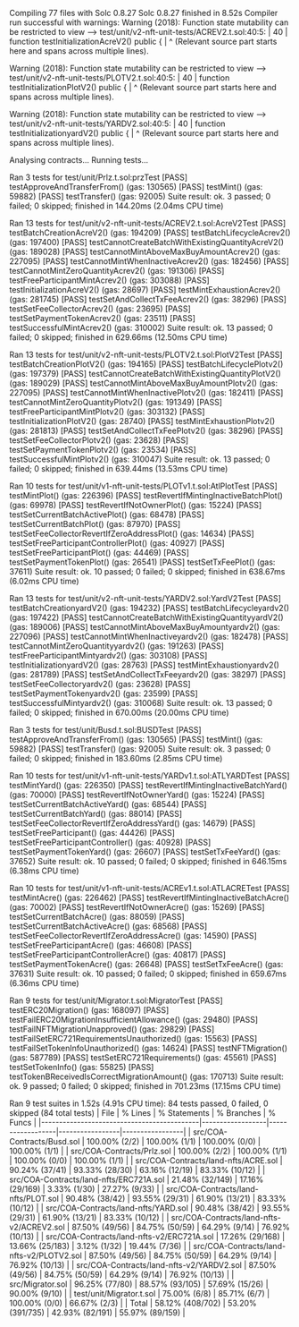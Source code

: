 Compiling 77 files with Solc 0.8.27
Solc 0.8.27 finished in 8.52s
Compiler run successful with warnings:
Warning (2018): Function state mutability can be restricted to view
  --> test/unit/v2-nft-unit-tests/ACREV2.t.sol:40:5:
   |
40 |     function testInitializationAcreV2() public {
   |     ^ (Relevant source part starts here and spans across multiple lines).

Warning (2018): Function state mutability can be restricted to view
  --> test/unit/v2-nft-unit-tests/PLOTV2.t.sol:40:5:
   |
40 |     function testInitializationPlotV2() public {
   |     ^ (Relevant source part starts here and spans across multiple lines).

Warning (2018): Function state mutability can be restricted to view
  --> test/unit/v2-nft-unit-tests/YARDV2.sol:40:5:
   |
40 |     function testInitializationyardV2() public {
   |     ^ (Relevant source part starts here and spans across multiple lines).

Analysing contracts...
Running tests...

Ran 3 tests for test/unit/Prlz.t.sol:przTest
[PASS] testApproveAndTransferFrom() (gas: 130565)
[PASS] testMint() (gas: 59882)
[PASS] testTransfer() (gas: 92005)
Suite result: ok. 3 passed; 0 failed; 0 skipped; finished in 144.20ms (2.04ms CPU time)

Ran 13 tests for test/unit/v2-nft-unit-tests/ACREV2.t.sol:AcreV2Test
[PASS] testBatchCreationAcreV2() (gas: 194209)
[PASS] testBatchLifecycleAcrev2() (gas: 197400)
[PASS] testCannotCreateBatchWithExistingQuantityAcreV2() (gas: 189028)
[PASS] testCannotMintAboveMaxBuyAmountAcrev2() (gas: 227095)
[PASS] testCannotMintWhenInactiveAcrev2() (gas: 182456)
[PASS] testCannotMintZeroQuantityAcrev2() (gas: 191306)
[PASS] testFreeParticipantMintAcrev2() (gas: 303088)
[PASS] testInitializationAcreV2() (gas: 28697)
[PASS] testMintExhaustionAcrev2() (gas: 281745)
[PASS] testSetAndCollectTxFeeAcrev2() (gas: 38296)
[PASS] testSetFeeCollectorAcrev2() (gas: 23695)
[PASS] testSetPaymentTokenAcrev2() (gas: 23511)
[PASS] testSuccessfulMintAcrev2() (gas: 310002)
Suite result: ok. 13 passed; 0 failed; 0 skipped; finished in 629.66ms (12.50ms CPU time)

Ran 13 tests for test/unit/v2-nft-unit-tests/PLOTV2.t.sol:PlotV2Test
[PASS] testBatchCreationPlotV2() (gas: 194165)
[PASS] testBatchLifecyclePlotv2() (gas: 197379)
[PASS] testCannotCreateBatchWithExistingQuantityPlotV2() (gas: 189029)
[PASS] testCannotMintAboveMaxBuyAmountPlotv2() (gas: 227095)
[PASS] testCannotMintWhenInactivePlotv2() (gas: 182411)
[PASS] testCannotMintZeroQuantityPlotv2() (gas: 191349)
[PASS] testFreeParticipantMintPlotv2() (gas: 303132)
[PASS] testInitializationPlotV2() (gas: 28740)
[PASS] testMintExhaustionPlotv2() (gas: 281813)
[PASS] testSetAndCollectTxFeePlotv2() (gas: 38296)
[PASS] testSetFeeCollectorPlotv2() (gas: 23628)
[PASS] testSetPaymentTokenPlotv2() (gas: 23534)
[PASS] testSuccessfulMintPlotv2() (gas: 310047)
Suite result: ok. 13 passed; 0 failed; 0 skipped; finished in 639.44ms (13.53ms CPU time)

Ran 10 tests for test/unit/v1-nft-unit-tests/PLOTv1.t.sol:AtlPlotTest
[PASS] testMintPlot() (gas: 226396)
[PASS] testRevertIfMintingInactiveBatchPlot() (gas: 69978)
[PASS] testRevertIfNotOwnerPlot() (gas: 15224)
[PASS] testSetCurrentBatchActivePlot() (gas: 68478)
[PASS] testSetCurrentBatchPlot() (gas: 87970)
[PASS] testSetFeeCollectorRevertIfZeroAddressPlot() (gas: 14634)
[PASS] testSetFreeParticipantControllerPlot() (gas: 40927)
[PASS] testSetFreeParticipantPlot() (gas: 44469)
[PASS] testSetPaymentTokenPlot() (gas: 26541)
[PASS] testSetTxFeePlot() (gas: 37611)
Suite result: ok. 10 passed; 0 failed; 0 skipped; finished in 638.67ms (6.02ms CPU time)

Ran 13 tests for test/unit/v2-nft-unit-tests/YARDV2.sol:YardV2Test
[PASS] testBatchCreationyardV2() (gas: 194232)
[PASS] testBatchLifecycleyardv2() (gas: 197422)
[PASS] testCannotCreateBatchWithExistingQuantityyardV2() (gas: 189006)
[PASS] testCannotMintAboveMaxBuyAmountyardv2() (gas: 227096)
[PASS] testCannotMintWhenInactiveyardv2() (gas: 182478)
[PASS] testCannotMintZeroQuantityyardv2() (gas: 191263)
[PASS] testFreeParticipantMintyardv2() (gas: 303108)
[PASS] testInitializationyardV2() (gas: 28763)
[PASS] testMintExhaustionyardv2() (gas: 281789)
[PASS] testSetAndCollectTxFeeyardv2() (gas: 38297)
[PASS] testSetFeeCollectoryardv2() (gas: 23628)
[PASS] testSetPaymentTokenyardv2() (gas: 23599)
[PASS] testSuccessfulMintyardv2() (gas: 310068)
Suite result: ok. 13 passed; 0 failed; 0 skipped; finished in 670.00ms (20.00ms CPU time)

Ran 3 tests for test/unit/Busd.t.sol:BUSDTest
[PASS] testApproveAndTransferFrom() (gas: 130565)
[PASS] testMint() (gas: 59882)
[PASS] testTransfer() (gas: 92005)
Suite result: ok. 3 passed; 0 failed; 0 skipped; finished in 183.60ms (2.85ms CPU time)

Ran 10 tests for test/unit/v1-nft-unit-tests/YARDv1.t.sol:ATLYARDTest
[PASS] testMintYard() (gas: 226350)
[PASS] testRevertIfMintingInactiveBatchYard() (gas: 70000)
[PASS] testRevertIfNotOwnerYard() (gas: 15224)
[PASS] testSetCurrentBatchActiveYard() (gas: 68544)
[PASS] testSetCurrentBatchYard() (gas: 88014)
[PASS] testSetFeeCollectorRevertIfZeroAddressYard() (gas: 14679)
[PASS] testSetFreeParticipant() (gas: 44426)
[PASS] testSetFreeParticipantController() (gas: 40928)
[PASS] testSetPaymentTokenYard() (gas: 26607)
[PASS] testSetTxFeeYard() (gas: 37652)
Suite result: ok. 10 passed; 0 failed; 0 skipped; finished in 646.15ms (6.38ms CPU time)

Ran 10 tests for test/unit/v1-nft-unit-tests/ACREv1.t.sol:ATLACRETest
[PASS] testMintAcre() (gas: 226462)
[PASS] testRevertIfMintingInactiveBatchAcre() (gas: 70002)
[PASS] testRevertIfNotOwnerAcre() (gas: 15269)
[PASS] testSetCurrentBatchAcre() (gas: 88059)
[PASS] testSetCurrentBatchActiveAcre() (gas: 68568)
[PASS] testSetFeeCollectorRevertIfZeroAddressAcre() (gas: 14590)
[PASS] testSetFreeParticipantAcre() (gas: 46608)
[PASS] testSetFreeParticipantControllerAcre() (gas: 40817)
[PASS] testSetPaymentTokenAcre() (gas: 26648)
[PASS] testSetTxFeeAcre() (gas: 37631)
Suite result: ok. 10 passed; 0 failed; 0 skipped; finished in 659.67ms (6.36ms CPU time)

Ran 9 tests for test/unit/Migrator.t.sol:MigratorTest
[PASS] testERC20Migration() (gas: 168097)
[PASS] testFailERC20MigrationInsufficientAllowance() (gas: 29480)
[PASS] testFailNFTMigrationUnapproved() (gas: 29829)
[PASS] testFailSetERC721RequirementsUnauthorized() (gas: 15563)
[PASS] testFailSetTokenInfoUnauthorized() (gas: 14624)
[PASS] testNFTMigration() (gas: 587789)
[PASS] testSetERC721Requirements() (gas: 45561)
[PASS] testSetTokenInfo() (gas: 55825)
[PASS] testTokenBReceivedIsCorrectMigrationAmount() (gas: 170713)
Suite result: ok. 9 passed; 0 failed; 0 skipped; finished in 701.23ms (17.15ms CPU time)

Ran 9 test suites in 1.52s (4.91s CPU time): 84 tests passed, 0 failed, 0 skipped (84 total tests)
| File                                       | % Lines          | % Statements     | % Branches      | % Funcs         |
|--------------------------------------------|------------------|------------------|-----------------|-----------------|
| src/COA-Contracts/Busd.sol                 | 100.00% (2/2)    | 100.00% (1/1)    | 100.00% (0/0)   | 100.00% (1/1)   |
| src/COA-Contracts/Prlz.sol                 | 100.00% (2/2)    | 100.00% (1/1)    | 100.00% (0/0)   | 100.00% (1/1)   |
| src/COA-Contracts/land-nfts/ACRE.sol       | 90.24% (37/41)   | 93.33% (28/30)   | 63.16% (12/19)  | 83.33% (10/12)  |
| src/COA-Contracts/land-nfts/ERC721A.sol    | 21.48% (32/149)  | 17.16% (29/169)  | 3.33% (1/30)    | 27.27% (9/33)   |
| src/COA-Contracts/land-nfts/PLOT.sol       | 90.48% (38/42)   | 93.55% (29/31)   | 61.90% (13/21)  | 83.33% (10/12)  |
| src/COA-Contracts/land-nfts/YARD.sol       | 90.48% (38/42)   | 93.55% (29/31)   | 61.90% (13/21)  | 83.33% (10/12)  |
| src/COA-Contracts/land-nfts-v2/ACREV2.sol  | 87.50% (49/56)   | 84.75% (50/59)   | 64.29% (9/14)   | 76.92% (10/13)  |
| src/COA-Contracts/land-nfts-v2/ERC721A.sol | 17.26% (29/168)  | 13.66% (25/183)  | 3.12% (1/32)    | 19.44% (7/36)   |
| src/COA-Contracts/land-nfts-v2/PLOTV2.sol  | 87.50% (49/56)   | 84.75% (50/59)   | 64.29% (9/14)   | 76.92% (10/13)  |
| src/COA-Contracts/land-nfts-v2/YARDV2.sol  | 87.50% (49/56)   | 84.75% (50/59)   | 64.29% (9/14)   | 76.92% (10/13)  |
| src/Migrator.sol                           | 96.25% (77/80)   | 88.57% (93/105)  | 57.69% (15/26)  | 90.00% (9/10)   |
| test/unit/Migrator.t.sol                   | 75.00% (6/8)     | 85.71% (6/7)     | 100.00% (0/0)   | 66.67% (2/3)    |
| Total                                      | 58.12% (408/702) | 53.20% (391/735) | 42.93% (82/191) | 55.97% (89/159) |
